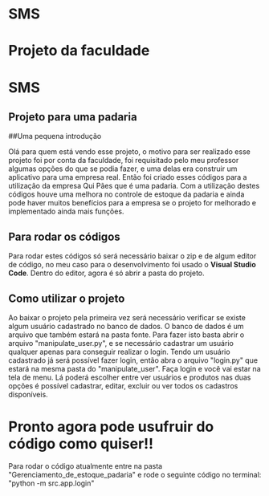 # SMS
Projeto da faculdade
=======
# SMS 
## Projeto para uma padaria


##Uma pequena introdução

  Olá para quem está vendo esse projeto, o motivo para ser realizado esse projeto foi por conta da faculdade, foi requisitado pelo meu professor algumas opções do que se podia fazer, e uma delas era construir um aplicativo para uma empresa real. Então foi criado esses códigos para a utilização da empresa Qui Pães que é uma padaria.
Com a utilização destes códigos houve uma melhora no controle de estoque da padaria e ainda pode haver muitos benefícios para a empresa se o projeto for melhorado e implementado ainda mais funções.


## Para rodar os códigos
  Para rodar estes códigos só será necessário baixar o zip e de algum editor de código, no meu caso para o desenvolvimento foi usado o **Visual Studio Code**. Dentro do editor, agora é só abrir a pasta do projeto.


## Como utilizar o projeto
  Ao baixar o projeto pela primeira vez será necessário verificar se existe algum usuário cadastrado no banco de dados. O banco de dados é um arquivo que também estará na pasta fonte.
  Para fazer isto basta abrir o arquivo "manipulate_user.py", e se necessário cadastrar um usuário qualquer apenas para conseguir realizar o login. Tendo um usuário cadastrado já será possível fazer login, então abra o arquivo "login.py" que estará na mesma pasta do "manipulate_user". Faça login e você vai estar na tela de menu. Lá poderá escolher entre ver usuários e produtos nas duas opções é possível cadastrar, editar, excluir ou ver todos os cadastros disponíveis.

# Pronto agora pode usufruir do código como quiser!!
Para rodar o código atualmente entre na pasta "Gerenciamento_de_estoque_padaria" e rode o seguinte código no terminal: "python -m src.app.login"
